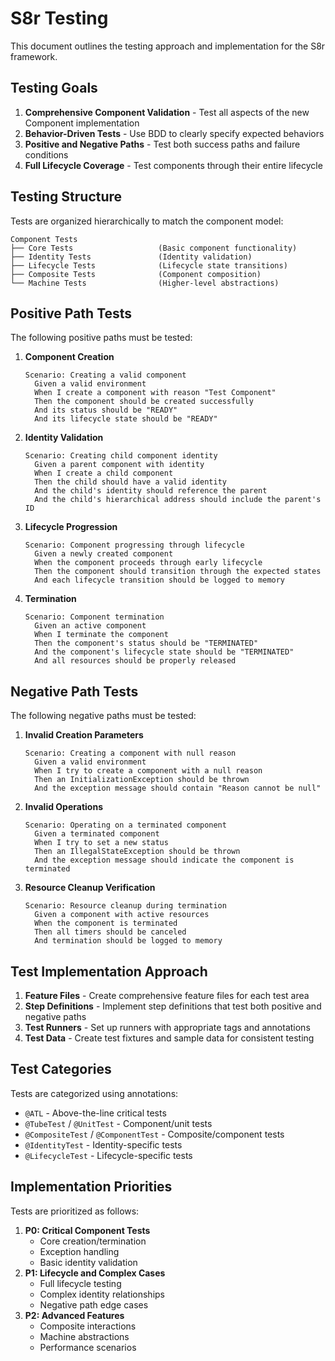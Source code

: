 <!--
Copyright (c) 2025 Eric C. Mumford (@heymumford)

This software was developed with analytical assistance from AI tools 
including Claude 3.7 Sonnet, Claude Code, and Google Gemini Deep Research,
which were used as paid services. All intellectual property rights 
remain exclusively with the copyright holder listed above.

Licensed under the Mozilla Public License 2.0
-->


# S8r Testing

This document outlines the testing approach and implementation for the S8r framework.

## Testing Goals

1. **Comprehensive Component Validation** - Test all aspects of the new Component implementation
2. **Behavior-Driven Tests** - Use BDD to clearly specify expected behaviors
3. **Positive and Negative Paths** - Test both success paths and failure conditions
4. **Full Lifecycle Coverage** - Test components through their entire lifecycle

## Testing Structure

Tests are organized hierarchically to match the component model:

```
Component Tests
├── Core Tests                   (Basic component functionality)
├── Identity Tests               (Identity validation)
├── Lifecycle Tests              (Lifecycle state transitions)
├── Composite Tests              (Component composition)
└── Machine Tests                (Higher-level abstractions)
```

## Positive Path Tests

The following positive paths must be tested:

1. **Component Creation**

   ```gherkin
   Scenario: Creating a valid component
     Given a valid environment
     When I create a component with reason "Test Component"
     Then the component should be created successfully
     And its status should be "READY"
     And its lifecycle state should be "READY"
   ```
2. **Identity Validation**

   ```gherkin
   Scenario: Creating child component identity
     Given a parent component with identity
     When I create a child component
     Then the child should have a valid identity
     And the child's identity should reference the parent
     And the child's hierarchical address should include the parent's ID
   ```
3. **Lifecycle Progression**

   ```gherkin
   Scenario: Component progressing through lifecycle
     Given a newly created component
     When the component proceeds through early lifecycle
     Then the component should transition through the expected states
     And each lifecycle transition should be logged to memory
   ```
4. **Termination**

   ```gherkin
   Scenario: Component termination
     Given an active component
     When I terminate the component
     Then the component's status should be "TERMINATED"
     And the component's lifecycle state should be "TERMINATED"
     And all resources should be properly released
   ```

## Negative Path Tests

The following negative paths must be tested:

1. **Invalid Creation Parameters**

   ```gherkin
   Scenario: Creating a component with null reason
     Given a valid environment
     When I try to create a component with a null reason
     Then an InitializationException should be thrown
     And the exception message should contain "Reason cannot be null"
   ```
2. **Invalid Operations**

   ```gherkin
   Scenario: Operating on a terminated component
     Given a terminated component
     When I try to set a new status
     Then an IllegalStateException should be thrown
     And the exception message should indicate the component is terminated
   ```
3. **Resource Cleanup Verification**

   ```gherkin
   Scenario: Resource cleanup during termination
     Given a component with active resources
     When the component is terminated
     Then all timers should be canceled
     And termination should be logged to memory
   ```

## Test Implementation Approach

1. **Feature Files** - Create comprehensive feature files for each test area
2. **Step Definitions** - Implement step definitions that test both positive and negative paths
3. **Test Runners** - Set up runners with appropriate tags and annotations
4. **Test Data** - Create test fixtures and sample data for consistent testing

## Test Categories

Tests are categorized using annotations:

- `@ATL` - Above-the-line critical tests
- `@TubeTest` / `@UnitTest` - Component/unit tests
- `@CompositeTest` / `@ComponentTest` - Composite/component tests
- `@IdentityTest` - Identity-specific tests
- `@LifecycleTest` - Lifecycle-specific tests

## Implementation Priorities

Tests are prioritized as follows:

1. **P0: Critical Component Tests**
   - Core creation/termination
   - Exception handling
   - Basic identity validation
2. **P1: Lifecycle and Complex Cases**
   - Full lifecycle testing
   - Complex identity relationships
   - Negative path edge cases
3. **P2: Advanced Features**
   - Composite interactions
   - Machine abstractions
   - Performance scenarios
